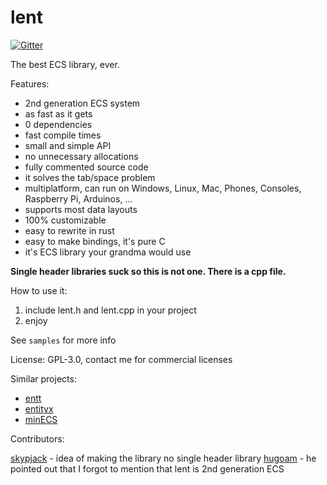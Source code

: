 
# lent

[![Gitter](https://badges.gitter.im/Join%20Chat.svg)](https://gitter.im/nem0/LumixEngine?utm_source=badge&utm_medium=badge&utm_campaign=pr-badge)

The best ECS library, ever.

Features:

* 2nd generation ECS system
* as fast as it gets
* 0 dependencies
* fast compile times
* small and simple API
* no unnecessary allocations
* fully commented source code
* it solves the tab/space problem
* multiplatform, can run on Windows, Linux, Mac, Phones, Consoles, Raspberry Pi, Arduinos, ...
* supports most data layouts
* 100% customizable 
* easy to rewrite in rust
* easy to make bindings, it's pure C
* it's ECS library your grandma would use

**Single header libraries suck so this is not one. There is a cpp file.**

How to use it:

1. include lent.h and lent.cpp in your project
2. enjoy

See ```samples``` for more info

License: GPL-3.0, contact me for commercial licenses

Similar projects:
* [entt](https://github.com/skypjack/entt)
* [entityx](https://github.com/alecthomas/entityx)
* [minECS](https://github.com/Alan-FGR/minECS/)

Contributors:

[skypjack](https://github.com/skypjack) - idea of making the library no single header library
[hugoam](https://github.com/hugoam) - he pointed out that I forgot to mention that lent is 2nd generation ECS
